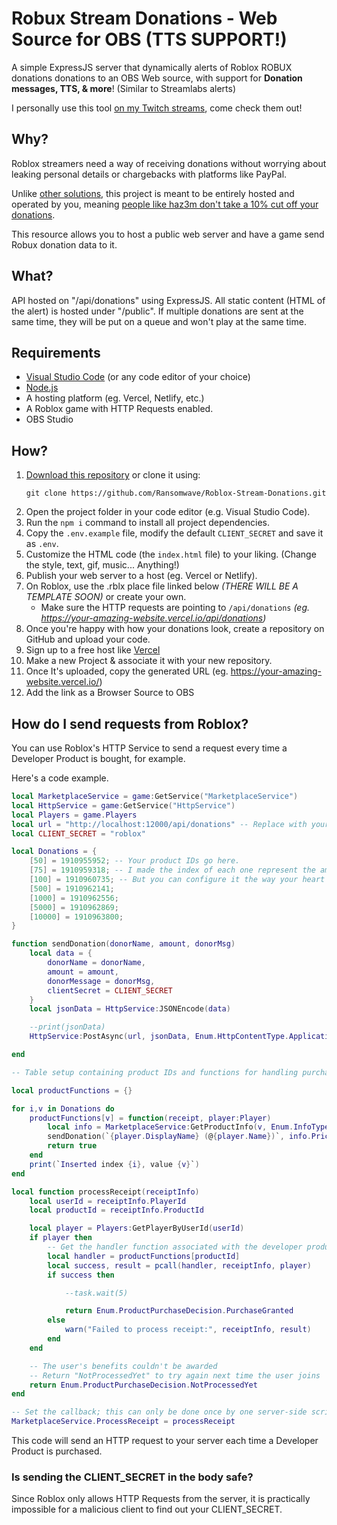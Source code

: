 # Robux Stream Donations - Web Source for OBS (TTS SUPPORT!)

A simple ExpressJS server that dynamically alerts of Roblox ROBUX donations donations to an OBS Web source, with support for **Donation messages, TTS, & more**! (Similar to Streamlabs alerts)

I personally use this tool [on my Twitch streams](https://www.twitch.tv/ransomwavelive), come check them out!

## Why?

Roblox streamers need a way of receiving donations without worrying about leaking personal details or chargebacks with platforms like PayPal.

Unlike [other solutions](https://www.youtube.com/watch?v=pXUYkEhH5ss), this project is meant to be entirely hosted and operated by you, meaning [people like haz3m don't take a 10% cut off your donations](https://www.reddit.com/r/roblox/comments/tanvus/robloxs_gamepass_sales_have_a_hidden_10_fee_that/).

This resource allows you to host a public web server and have a game send Robux donation data to it.

## What?

API hosted on "/api/donations" using ExpressJS. All static content (HTML of the alert) is hosted under "/public". If multiple donations are sent at the same time, they will be put on a queue and won't play at the same time.

## Requirements

- [Visual Studio Code](https://code.visualstudio.com/) (or any code editor of your choice)
- [Node.js](https://nodejs.org/en/download)
- A hosting platform (eg. Vercel, Netlify, etc.)
- A Roblox game with HTTP Requests enabled.
- OBS Studio

## How?

1. [Download this repository](https://github.com/Ransomwave/Roblox-Stream-Donations/archive/refs/heads/master.zip) or clone it using:
   ```
   git clone https://github.com/Ransomwave/Roblox-Stream-Donations.git
   ```
2. Open the project folder in your code editor (e.g. Visual Studio Code).
3. Run the `npm i` command to install all project dependencies.
4. Copy the `.env.example` file, modify the default `CLIENT_SECRET` and save it as `.env`.
5. Customize the HTML code (the `index.html` file) to your liking. (Change the style, text, gif, music... Anything!)
6. Publish your web server to a host (eg. Vercel or Netlify).
7. On Roblox, use the .rblx place file linked below _(THERE WILL BE A TEMPLATE SOON)_ or create your own.
   - Make sure the HTTP requests are pointing to `/api/donations` _(eg. https://your-amazing-website.vercel.io/api/donations)_
8. Once you're happy with how your donations look, create a repository on GitHub and upload your code.
9. Sign up to a free host like [Vercel](https://vercel.com)
10. Make a new Project & associate it with your new repository.
11. Once It's uploaded, copy the generated URL (eg. https://your-amazing-website.vercel.io/)
12. Add the link as a Browser Source to OBS

## How do I send requests from Roblox?

You can use Roblox's HTTP Service to send a request every time a Developer Product is bought, for example.

Here's a code example.

```lua
local MarketplaceService = game:GetService("MarketplaceService")
local HttpService = game:GetService("HttpService")
local Players = game.Players
local url = "http://localhost:12000/api/donations" -- Replace with your domain (ex. https://donos-example.vercel.io/api/donations).
local CLIENT_SECRET = "roblox"

local Donations = {
	[50] = 1910955952; -- Your product IDs go here.
	[75] = 1910959318; -- I made the index of each one represent the amount of the donation for simplicity's sake.
	[100] = 1910960735; -- But you can configure it the way your heart desires.
	[500] = 1910962141;
	[1000] = 1910962556;
	[5000] = 1910962869;
	[10000] = 1910963800;
}

function sendDonation(donorName, amount, donorMsg)
	local data = {
		donorName = donorName,
		amount = amount,
		donorMessage = donorMsg,
		clientSecret = CLIENT_SECRET
	}
	local jsonData = HttpService:JSONEncode(data)

	--print(jsonData)
	HttpService:PostAsync(url, jsonData, Enum.HttpContentType.ApplicationJson)

end

-- Table setup containing product IDs and functions for handling purchases

local productFunctions = {}

for i,v in Donations do
	productFunctions[v] = function(receipt, player:Player)
		local info = MarketplaceService:GetProductInfo(v, Enum.InfoType.Product)
		sendDonation(`{player.DisplayName} (@{player.Name})`, info.PriceInRobux, player.PlayerGui.ScreenGui.SendTTSDialog.TextBox.Text)
		return true
	end
	print(`Inserted index {i}, value {v}`)
end

local function processReceipt(receiptInfo)
	local userId = receiptInfo.PlayerId
	local productId = receiptInfo.ProductId

	local player = Players:GetPlayerByUserId(userId)
	if player then
		-- Get the handler function associated with the developer product ID and attempt to run it
		local handler = productFunctions[productId]
		local success, result = pcall(handler, receiptInfo, player)
		if success then

			--task.wait(5)

			return Enum.ProductPurchaseDecision.PurchaseGranted
		else
			warn("Failed to process receipt:", receiptInfo, result)
		end
	end

	-- The user's benefits couldn't be awarded
	-- Return "NotProcessedYet" to try again next time the user joins
	return Enum.ProductPurchaseDecision.NotProcessedYet
end

-- Set the callback; this can only be done once by one server-side script
MarketplaceService.ProcessReceipt = processReceipt

```

This code will send an HTTP request to your server each time a Developer Product is purchased.

### Is sending the CLIENT_SECRET in the body safe?

Since Roblox only allows HTTP Requests from the server, it is practically impossible for a malicious client to find out your CLIENT_SECRET.
